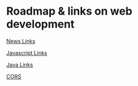 # Roadmap &amp; links on web development

[News Links](News/index.md)

[Javascript Links](Javascript/index.md)

[Java Links](Java/index.md)

[CORS](Cors/index.md)

